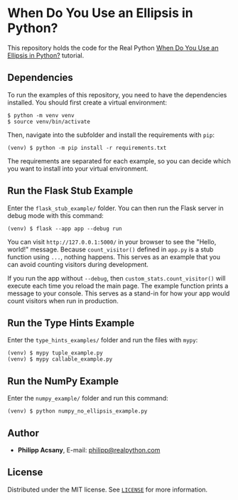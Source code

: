 # When Do You Use an Ellipsis in Python?

This repository holds the code for the Real Python [When Do You Use an Ellipsis in Python?](https://realpython.com/python-ellipsis/) tutorial.

## Dependencies

To run the examples of this repository, you need to have the dependencies installed. You should first create a virtual environment:

```console
$ python -m venv venv
$ source venv/bin/activate
```

Then, navigate into the subfolder and install the requirements with `pip`:

```console
(venv) $ python -m pip install -r requirements.txt
```

The requirements are separated for each example, so you can decide which you want to install into your virtual environment.

## Run the Flask Stub Example

Enter the `flask_stub_example/` folder. You can then run the Flask server in debug mode with this command:

```console
(venv) $ flask --app app --debug run
```

You can visit `http://127.0.0.1:5000/` in your browser to see the "Hello, world!" message. Because `count_visitor()` defined in `app.py` is a stub function using `...`, nothing happens. This serves as an example that you can avoid counting visitors during development.

If you run the app without `--debug`, then `custom_stats.count_visitor()` will execute each time you reload the main page. The example function prints a message to your console. This serves as a stand-in for how your app would count visitors when run in production.

## Run the Type Hints Example

Enter the `type_hints_examples/` folder and run the files with `mypy`:

```console
(venv) $ mypy tuple_example.py
(venv) $ mypy callable_example.py
```

## Run the NumPy Example

Enter the `numpy_example/` folder and run this command:

```console
(venv) $ python numpy_no_ellipsis_example.py
```

## Author

- **Philipp Acsany**, E-mail: [philipp@realpython.com](philipp@realpython.com)

## License

Distributed under the MIT license. See [`LICENSE`](../LICENSE) for more information.
